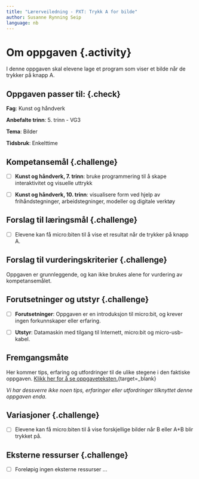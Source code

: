 ```yaml
---
title: "Lærerveiledning - PXT: Trykk A for bilde"
author: Susanne Rynning Seip
language: nb
---
```


# Om oppgaven {.activity}

I denne oppgaven skal elevene lage et program som viser et bilde når de trykker på knapp A.

## Oppgaven passer til: {.check}

 __Fag__: Kunst og håndverk

__Anbefalte trinn__: 5. trinn - VG3

__Tema__: Bilder

__Tidsbruk__: Enkelttime

## Kompetansemål {.challenge}

- [ ] __Kunst og håndverk, 7. trinn__: bruke programmering til å skape interaktivitet og visuelle uttrykk

- [ ] __Kunst og håndverk, 10. trinn__: visualisere form ved hjelp av frihåndstegninger, arbeidstegninger, modeller og digitale verktøy


## Forslag til læringsmål {.challenge}

- [ ] Elevene kan få micro:biten til å vise et resultat når de trykker på knapp A.

## Forslag til vurderingskriterier {.challenge}

Oppgaven er grunnleggende, og kan ikke brukes alene for vurdering av kompetansemålet.

## Forutsetninger og utstyr {.challenge}

- [ ] __Forutsetninger__: Oppgaven er en introduksjon til micro:bit, og krever ingen forkunnskaper eller erfaring.

- [ ] __Utstyr__: Datamaskin med tilgang til Internett, micro:bit og micro-usb-kabel.

## Fremgangsmåte

Her kommer tips, erfaring og utfordringer til de ulike stegene i den faktiske
oppgaven. [Klikk her for å se
oppgaveteksten.](../pxt_trykkforbilde/trykkforbilde.html){target=_blank}

_Vi har dessverre ikke noen tips, erfaringer eller utfordringer tilknyttet denne
oppgaven enda._

## Variasjoner {.challenge}

- [ ]  Elevene kan få micro:biten til å vise forskjellige bilder når B eller A+B blir trykket på.

## Eksterne ressurser {.challenge}

- [ ] Foreløpig ingen eksterne ressurser ...

